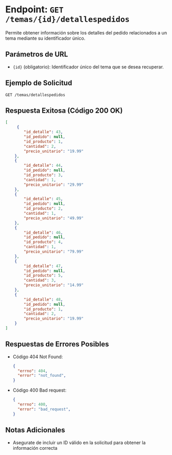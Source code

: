 # Endpoint: `GET /temas/{id}/detallespedidos`

Permite obtener información sobre los detalles del pedido relacionados a un tema mediante su
identificador único.

## Parámetros de URL
- `{id}` (obligatorio): Identificador único del tema que se desea recuperar.

## Ejemplo de Solicitud
```http
GET /temas/detallespedidos
```

## Respuesta Exitosa (Código 200 OK)
```json
[
     {
        "id_detalle": 43,
        "id_pedido": null,
        "id_producto": 1,
        "cantidad": 2,
        "precio_unitario": "19.99"
    },
    {
        "id_detalle": 44,
        "id_pedido": null,
        "id_producto": 3,
        "cantidad": 1,
        "precio_unitario": "29.99"
    },
    {
        "id_detalle": 45,
        "id_pedido": null,
        "id_producto": 2,
        "cantidad": 1,
        "precio_unitario": "49.99"
    },
    {
        "id_detalle": 46,
        "id_pedido": null,
        "id_producto": 4,
        "cantidad": 1,
        "precio_unitario": "79.99"
    },
    {
        "id_detalle": 47,
        "id_pedido": null,
        "id_producto": 5,
        "cantidad": 3,
        "precio_unitario": "14.99"
    },
    {
        "id_detalle": 48,
        "id_pedido": null,
        "id_producto": 1,
        "cantidad": 2,
        "precio_unitario": "19.99"
    }
]
```

## Respuestas de Errores Posibles
- Código 404 Not Found:

  ```json
  {
    "errno": 404,
    "error": "not_found",
  }
  ```

- Código 400 Bad request:
  ```json
  {
    "errno": 400,
    "error": "bad_request",
  }
  ``` 

## Notas Adicionales

- Asegurate de incluir un ID válido en la solicitud para obtener la información correcta